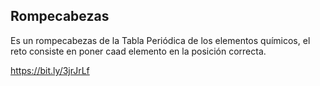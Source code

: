 ## Rompecabezas

Es un rompecabezas de la Tabla Periódica de los elementos químicos, el reto consiste en poner caad elemento en la posición correcta.

https://bit.ly/3jrJrLf


